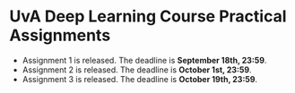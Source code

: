 # UvA Deep Learning Course Practical Assignments

- Assignment 1 is released. The deadline is **September 18th, 23:59**.
- Assignment 2 is released. The deadline is **October 1st, 23:59**.
- Assignment 3 is released. The deadline is **October 19th, 23:59**.
